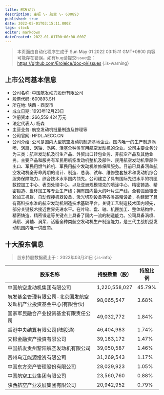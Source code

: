 ```yaml
---
title: 航发动力
description: 主板 \- 航空 \- 600893
published: true
date: 2022-05-01T03:15:11.000Z
tags: stock
editor: markdown
dateCreated: 2022-01-01T00:00:00.000Z
---
```


> 本页面由自动化程序生成于 Sun May 01 2022 03:15:11 GMT+0800
> 内容可能存在错误，如有bug请提交issue至：https://github.com/Eroleice/doc-pi/issues
{.is-warning}

## 上市公司基本信息
- 公司名称: 中国航发动力股份有限公司
- 股票代码: 600893.SH
- 所在地: 陕西 - 西安市
- 成立日期: 1993年12月23日
- 注册资本: 266,559.424万元
- 法定代表人: 杨森
- 主营业务: 航空发动机批量制造及修理等
- 公司官网: HFDL.AECC.CN
- 公司介绍: 公司是国内大型航空发动机制造基地企业，国内唯一的生产制造涡喷、涡扇、涡轴、涡桨、活塞全种类军用航空发动机的企业。公司主要业务分为三类：航空发动机及衍生产品、外贸出口转包业务、非航空产品及其他业务。主要产品和服务有军民用航空发动机整机及部件、民用航空发动机零部件出口、军民用燃气轮机、军民用航空发动机维修保障服务。目前已具备涵盖航空发动机全寿命周期的设计、制造、总装、试车、维修整套技术和发动机综合服务保障能力，综合技术水平国内领先。公司建立了具有国际先进水平的机匣数控加工中心、表面处理中心，以及亚洲规模领先的喷涂中心、精密铸造、精密锻造、盘环加工等专业生产线；拥有国内最大的叶片生产线，全套弧齿锥齿轮加工机群、自动焊接机器设备、激光切割设备等各类高精设备，构建起了具有高科技水准的航空发动机制造技术基础平台。关键工艺制造技术国内领先，部分关键技术接近世界先进水平。在叶轮、盘、轴、机匣加工、整体结构件、精密铸造、精密锻造等关键点上具备了国内一流的制造能力。公司具备涡喷、涡扇、涡轴、涡桨、活塞全种类航空发动机生产制造能力，是三代主战机型发动机国内唯一供应商。


## 十大股东信息
> 股东持股数据截止于：2022年03月31日
{.is-info}

| 股东名称 | 持股数量（股） | 持股比例 |
| --- | --- | --- |
| 中国航空发动机集团有限公司 | 1,220,558,027 | 45.79% |
| 航发基金管理有限公司-北京国发航空发动机产业投资基金中心(有限合伙) | 98,065,547 | 3.68% |
| 国家军民融合产业投资基金有限责任公司 | 49,032,772 | 1.84% |
| 香港中央结算有限公司(陆股通) | 46,404,983 | 1.74% |
| 交银金融资产投资有限公司 | 39,183,172 | 1.47% |
| 中国航发贵州黎阳航空发动机有限公司 | 39,050,587 | 1.46% |
| 贵州乌江能源投资有限公司 | 31,269,543 | 1.17% |
| 中国东方资产管理股份有限公司 | 28,029,923 | 1.05% |
| 中国航空工业集团有限公司 | 23,560,760 | 0.88% |
| 陕西航空产业发展集团有限公司 | 20,942,952 | 0.79% |




